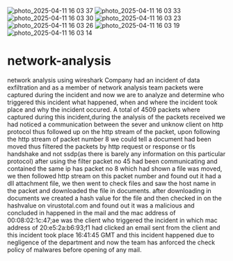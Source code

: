 ![photo_2025-04-11 16 03 37](https://github.com/user-attachments/assets/a5497320-59a2-46fc-95bc-d15adc716cb5)
![photo_2025-04-11 16 03 33](https://github.com/user-attachments/assets/09e5e79a-56fe-4ee4-9862-3e7e04ce768b)
![photo_2025-04-11 16 03 30](https://github.com/user-attachments/assets/fddf4cbd-74d3-429d-9969-ae99f1b86c1d)
![photo_2025-04-11 16 03 23](https://github.com/user-attachments/assets/13ced6f9-ff14-4d5c-ac29-2f4feb291c1d)
![photo_2025-04-11 16 03 26](https://github.com/user-attachments/assets/2f70e270-8ce8-4bf0-9bb4-5d5f9a93fc07)
![photo_2025-04-11 16 03 19](https://github.com/user-attachments/assets/06bd6def-b345-4792-b3eb-db019c2071d2)
![photo_2025-04-11 16 03 14](https://github.com/user-attachments/assets/2f4ccbb8-968f-4f47-afb9-182e10c87b90)
# network-analysis
network analysis using wireshark
Company had an incident of data exfiltration and as a member of network analysis team packets were captured during the incident and now we are to analyze and determine who triggered this incident what happened, when and where the incident took place and why the incident occured.
A total of 4509 packets where captured during this incident,during the analysis of the packets received we had noticed a communication between the sever and unknow client on http protocol thus followed up on the http stream of the packet, upon following the http stream of packet number 8 we could tell a document had been moved  thus filtered the packets by http request or response or tls handshake and not ssdp(as there is barely any information on this particular protocol)
after using the filter packet no 45 had been communicating and contained the same ip has packet no 8 which had shown a file was moved, we then followed http stream on this packet number and found out it had a dll attachment file, we then went to check files and saw the host name in the packet and downloaded the file in documents.
after downloading in documents we created a hash value for the file and then checked in on the hashvalue on virustotal.com and found out it was a malicious and concluded in happened in the mail and the mac address of 00:08:02:1c:47;ae was the client who triggered the incident in which mac address of 20:e5:2a:b6:93;f1 had clicked an email sent from the client and this incident took place 16:41:45 GMT and this incident happened due to negligence of the department and now the team has anforced the check policy of malwares before opening of any mail.
